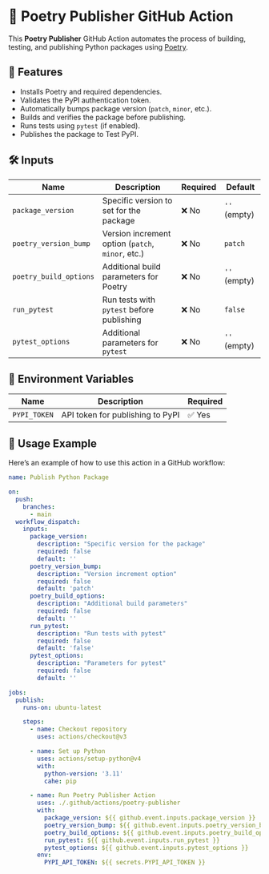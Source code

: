 # 🚀 Poetry Publisher GitHub Action

This **Poetry Publisher** GitHub Action automates the process of building, testing, and publishing Python packages using [Poetry](https://python-poetry.org/).

## 📌 Features

- Installs Poetry and required dependencies.
- Validates the PyPI authentication token.
- Automatically bumps package version (`patch`, `minor`, etc.).
- Builds and verifies the package before publishing.
- Runs tests using `pytest` (if enabled).
- Publishes the package to Test PyPI.

## 🛠️ Inputs

| Name                  | Description                                      | Required | Default |
|-----------------------|--------------------------------------------------|----------|---------|
| `package_version`     | Specific version to set for the package         | ❌ No    | `''` (empty) |
| `poetry_version_bump` | Version increment option (`patch`, `minor`, etc.) | ❌ No    | `patch` |
| `poetry_build_options` | Additional build parameters for Poetry         | ❌ No    | `''` (empty) |
| `run_pytest`         | Run tests with `pytest` before publishing        | ❌ No    | `false` |
| `pytest_options`     | Additional parameters for `pytest`               | ❌ No    | `''` (empty) |

## 🔑 Environment Variables

| Name         | Description                        | Required |
|-------------|------------------------------------|----------|
| `PYPI_TOKEN` | API token for publishing to PyPI | ✅ Yes |

## 🚀 Usage Example

Here’s an example of how to use this action in a GitHub workflow:

```yaml
name: Publish Python Package

on:
  push:
    branches:
      - main
  workflow_dispatch:
    inputs:
      package_version:
        description: "Specific version for the package"
        required: false
        default: ''
      poetry_version_bump:
        description: "Version increment option"
        required: false
        default: 'patch'
      poetry_build_options:
        description: "Additional build parameters"
        required: false
        default: ''
      run_pytest:
        description: "Run tests with pytest"
        required: false
        default: 'false'
      pytest_options:
        description: "Parameters for pytest"
        required: false
        default: ''

jobs:
  publish:
    runs-on: ubuntu-latest

    steps:
      - name: Checkout repository
        uses: actions/checkout@v3

      - name: Set up Python
        uses: actions/setup-python@v4
        with:
          python-version: '3.11'
          cahe: pip

      - name: Run Poetry Publisher Action
        uses: ./.github/actions/poetry-publisher
        with:
          package_version: ${{ github.event.inputs.package_version }}
          poetry_version_bump: ${{ github.event.inputs.poetry_version_bump }}
          poetry_build_options: ${{ github.event.inputs.poetry_build_options }}
          run_pytest: ${{ github.event.inputs.run_pytest }}
          pytest_options: ${{ github.event.inputs.pytest_options }}
        env:
          PYPI_API_TOKEN: ${{ secrets.PYPI_API_TOKEN }}
